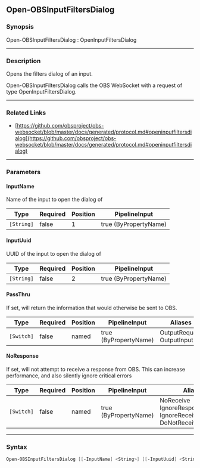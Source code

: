Open-OBSInputFiltersDialog
--------------------------

### Synopsis
Open-OBSInputFiltersDialog : OpenInputFiltersDialog

---

### Description

Opens the filters dialog of an input.

Open-OBSInputFiltersDialog calls the OBS WebSocket with a request of type OpenInputFiltersDialog.

---

### Related Links
* [https://github.com/obsproject/obs-websocket/blob/master/docs/generated/protocol.md#openinputfiltersdialog](https://github.com/obsproject/obs-websocket/blob/master/docs/generated/protocol.md#openinputfiltersdialog)

---

### Parameters
#### **InputName**
Name of the input to open the dialog of

|Type      |Required|Position|PipelineInput        |
|----------|--------|--------|---------------------|
|`[String]`|false   |1       |true (ByPropertyName)|

#### **InputUuid**
UUID of the input to open the dialog of

|Type      |Required|Position|PipelineInput        |
|----------|--------|--------|---------------------|
|`[String]`|false   |2       |true (ByPropertyName)|

#### **PassThru**
If set, will return the information that would otherwise be sent to OBS.

|Type      |Required|Position|PipelineInput        |Aliases                      |
|----------|--------|--------|---------------------|-----------------------------|
|`[Switch]`|false   |named   |true (ByPropertyName)|OutputRequest<br/>OutputInput|

#### **NoResponse**
If set, will not attempt to receive a response from OBS.
This can increase performance, and also silently ignore critical errors

|Type      |Required|Position|PipelineInput        |Aliases                                                                |
|----------|--------|--------|---------------------|-----------------------------------------------------------------------|
|`[Switch]`|false   |named   |true (ByPropertyName)|NoReceive<br/>IgnoreResponse<br/>IgnoreReceive<br/>DoNotReceiveResponse|

---

### Syntax
```PowerShell
Open-OBSInputFiltersDialog [[-InputName] <String>] [[-InputUuid] <String>] [-PassThru] [-NoResponse] [<CommonParameters>]
```
